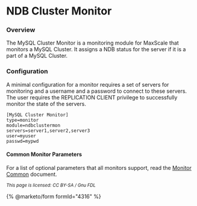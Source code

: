 # NDB Cluster Monitor

### Overview

The MySQL Cluster Monitor is a monitoring module for MaxScale that monitors a MySQL Cluster. It assigns a NDB status for the server if it is a part of a MySQL Cluster.

### Configuration

A minimal configuration for a monitor requires a set of servers for monitoring and a username and a password to connect to these servers. The user requires the REPLICATION CLIENT privilege to successfully monitor the state of the servers.

```
[MySQL Cluster Monitor]
type=monitor
module=ndbclustermon
servers=server1,server2,server3
user=myuser
passwd=mypwd
```

#### Common Monitor Parameters

For a list of optional parameters that all monitors support, read the [Monitor Common](../../../archive-of-2x.xx-versions/mariadb-maxscale-21-06/) document.

<sub>_This page is licensed: CC BY-SA / Gnu FDL_</sub>

{% @marketo/form formId="4316" %}
